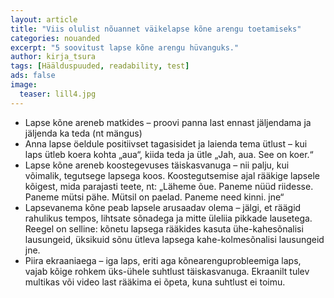 ```yaml
---
layout: article
title: "Viis olulist nõuannet väikelapse kõne arengu toetamiseks"
categories: nouanded
excerpt: "5 soovitust lapse kõne arengu hüvanguks."
author: kirja_tsura
tags: [Häälduspuuded, readability, test]
ads: false
image:
  teaser: lill4.jpg
---
```



* Lapse kõne areneb matkides – proovi panna last ennast jäljendama ja jäljenda ka teda (nt mängus)
* Anna lapse öeldule positiivset tagasisidet ja laienda tema ütlust – kui laps ütleb koera kohta „aua“, kiida teda ja ütle „Jah, aua. See on koer.“ 
* Lapse kõne areneb koostegevuses täiskasvanuga –  nii palju, kui võimalik, tegutsege lapsega koos. Koostegutsemise ajal rääkige lapsele kõigest, mida parajasti teete, nt: „Läheme õue. Paneme nüüd riidesse. Paneme mütsi pähe. Mütsil on paelad. Paneme need kinni. jne“
* Lapsevanema kõne peab lapsele arusaadav olema – jälgi, et räägid rahulikus tempos, lihtsate sõnadega ja mitte üleliia pikkade lausetega. Reegel on selline: kõnetu lapsega rääkides kasuta ühe-kahesõnalisi lausungeid, üksikuid sõnu ütleva lapsega kahe-kolmesõnalisi lausungeid jne. 
* Piira ekraaniaega – iga laps, eriti aga kõnearenguprobleemiga laps, vajab kõige rohkem üks-ühele suhtlust täiskasvanuga. Ekraanilt tulev multikas või video last rääkima ei õpeta, kuna suhtlust ei toimu.
